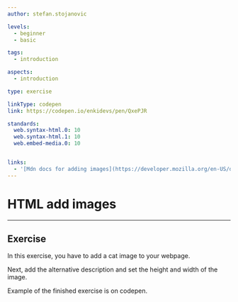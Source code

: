 ```yaml
---
author: stefan.stojanovic

levels:
  - beginner
  - basic

tags:
  - introduction

aspects:
  - introduction

type: exercise

linkType: codepen
link: https://codepen.io/enkidevs/pen/QxePJR

standards:
  web.syntax-html.0: 10
  web.syntax-html.1: 10
  web.embed-media.0: 10


links:
  - '[Mdn docs for adding images](https://developer.mozilla.org/en-US/docs/Learn/HTML/Multimedia_and_embedding/Images_in_HTML){documentation}'
---
```

# HTML add images
---

## Exercise
In this exercise, you have to add a cat image to your webpage.

Next, add the alternative description and set the height and width of the image.

Example of the finished exercise is on codepen.
